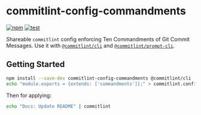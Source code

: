 # commitlint-config-commandments
[![npm](https://img.shields.io/npm/v/commitlint-config-commandments)](https://www.npmjs.com/package/commitlint-config-commandments)
[![test](https://github.com/new-gods/commitlint-config-commandments/workflows/node/badge.svg)](https://github.com/new-gods/commitlint-config-commandments/actions?query=workflow%3Anode)

Shareable `commitlint` config enforcing Ten Commandments
of Git Commit Messages. Use it with [`@commitlint/cli`](https://npm.im/@commitlint/cli) and [`@commitlint/prompt-cli`](https://npm.im/@commitlint/prompt-cli).

## Getting Started
```bash
npm install --save-dev commitlint-config-commandments @commitlint/cli
echo "module.exports = {extends: ['commandments']};" > commitlint.config.js
```

Then for applying:
```bash
echo "Docs: Update README" | commitlint
```
